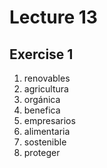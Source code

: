# Lecture 13

## Exercise 1

1. renovables
2. agricultura
3. orgánica
4. benefica
5. empresarios
6. alimentaria
7. sostenible
8. proteger
